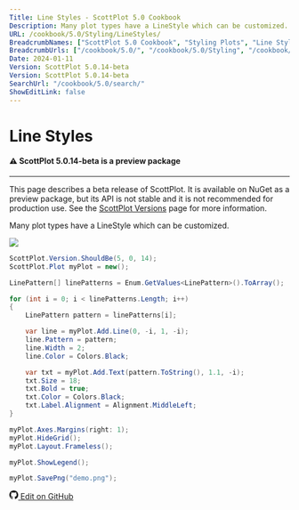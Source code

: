 ```yaml
---
Title: Line Styles - ScottPlot 5.0 Cookbook
Description: Many plot types have a LineStyle which can be customized.
URL: /cookbook/5.0/Styling/LineStyles/
BreadcrumbNames: ["ScottPlot 5.0 Cookbook", "Styling Plots", "Line Styles"]
BreadcrumbUrls: ["/cookbook/5.0/", "/cookbook/5.0/Styling", "/cookbook/5.0/Styling/LineStyles"]
Date: 2024-01-11
Version: ScottPlot 5.0.14-beta
Version: ScottPlot 5.0.14-beta
SearchUrl: "/cookbook/5.0/search/"
ShowEditLink: false
---
```


# Line Styles



<div class='alert alert-warning' role='alert'><h4 class='alert-heading py-0 my-0'>⚠️ ScottPlot 5.0.14-beta is a preview package</h4><hr /><p class='mb-0'><span class='fw-semibold'>This page describes a beta release of ScottPlot.</span> It is available on NuGet as a preview package, but its API is not stable and it is not recommended for production use. See the <a href='https://scottplot.net/versions/'>ScottPlot Versions</a> page for more information. </p></div>



Many plot types have a LineStyle which can be customized.

[![](/cookbook/5.0/images/LineStyles.png)](/cookbook/5.0/images/LineStyles.png)

```cs
ScottPlot.Version.ShouldBe(5, 0, 14);
ScottPlot.Plot myPlot = new();

LinePattern[] linePatterns = Enum.GetValues<LinePattern>().ToArray();

for (int i = 0; i < linePatterns.Length; i++)
{
    LinePattern pattern = linePatterns[i];

    var line = myPlot.Add.Line(0, -i, 1, -i);
    line.Pattern = pattern;
    line.Width = 2;
    line.Color = Colors.Black;

    var txt = myPlot.Add.Text(pattern.ToString(), 1.1, -i);
    txt.Size = 18;
    txt.Bold = true;
    txt.Color = Colors.Black;
    txt.Label.Alignment = Alignment.MiddleLeft;
}

myPlot.Axes.Margins(right: 1);
myPlot.HideGrid();
myPlot.Layout.Frameless();

myPlot.ShowLegend();

myPlot.SavePng("demo.png");

```

<a href='https://github.com/ScottPlot/ScottPlot/blob/main/src/ScottPlot5/ScottPlot5%20Cookbook/Recipes/Introduction/Styling.cs'><svg xmlns="http://www.w3.org/2000/svg" width="16" height="16" fill="currentColor" class="mb-1 bi bi-github" viewBox="0 0 16 16">
  <path d="M8 0C3.58 0 0 3.58 0 8c0 3.54 2.29 6.53 5.47 7.59.4.07.55-.17.55-.38 0-.19-.01-.82-.01-1.49-2.01.37-2.53-.49-2.69-.94-.09-.23-.48-.94-.82-1.13-.28-.15-.68-.52-.01-.53.63-.01 1.08.58 1.23.82.72 1.21 1.87.87 2.33.66.07-.52.28-.87.51-1.07-1.78-.2-3.64-.89-3.64-3.95 0-.87.31-1.59.82-2.15-.08-.2-.36-1.02.08-2.12 0 0 .67-.21 2.2.82.64-.18 1.32-.27 2-.27s1.36.09 2 .27c1.53-1.04 2.2-.82 2.2-.82.44 1.1.16 1.92.08 2.12.51.56.82 1.27.82 2.15 0 3.07-1.87 3.75-3.65 3.95.29.25.54.73.54 1.48 0 1.07-.01 1.93-.01 2.2 0 .21.15.46.55.38A8.01 8.01 0 0 0 16 8c0-4.42-3.58-8-8-8"/>
</svg> Edit on GitHub</a>

